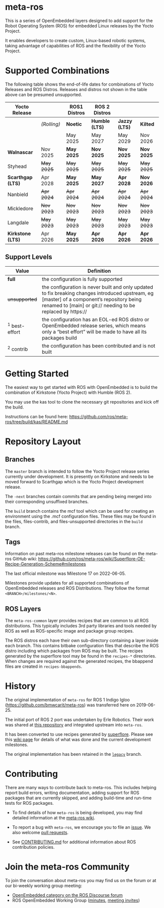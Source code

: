 # meta-ros

This is a series of OpenEmbedded layers designed to add support for the Robot 
Operating System (ROS) for embedded Linux releases by the Yocto Project.

It enables developers to create custom, Linux-based robotic systems, taking 
advantage of capabilities of ROS and the flexibility of the Yocto Project.

# Supported Combinations

The following table shows the end-of-life dates for combinations of Yocto
Releases and ROS Distros.  Releases and distros not shown in the table above
can be presumed unsupported.


| Yocto Release       |              | ROS1 Distros | ROS 2 Distros    |                 |              |
| ---                 | ---          | ---          | ---              | ---             | ---          |
|                     | *(Rolling)*  | **Noetic**   | **Humble (LTS)** | **Jazzy (LTS)** | **Kilted**   |
|                     |              | May 2025     | May 2027         | May 2029        | Nov 2026     |
| **Walnascar**       | Nov 2025     | **May 2025** | **Nov 2025**     | **Nov 2025**    | **Nov 2025** |
| Styhead             | ~~May 2025~~ | ~~May 2025~~ | ~~May 2025~~     | ~~May 2025~~    | ~~May 2025~~ |
| **Scarthgap (LTS)** | Apr 2028     | **May 2025** | **May 2027**     | **Apr 2028**    | **Nov 2026** |
| Nanbield            | ~~Apr 2024~~ | ~~Apr 2024~~ | ~~Apr 2024~~     | ~~Apr 2024~~    | ~~Apr 2024~~ |
| Mickledore          | ~~Nov 2023~~ | ~~Nov 2023~~ | ~~Nov 2023~~     | ~~Nov 2023~~    | ~~Nov 2023~~ |
| Langdale            | ~~May 2023~~ | ~~May 2023~~ | ~~May 2023~~     | ~~May 2023~~    | ~~May 2023~~ |
| **Kirkstone (LTS)** | Apr 2026     | **May 2025** | **Apr 2026**     | **Apr 2026**    | **Apr 2026** |



## Support Levels
| Value            | Definition |
| ---              | --- |
| **full**         | the configuration is fully supported |
| ~~unsupported~~    | the configuration is never built and only updated to fix breaking changes introduced upstream, eg [master] of a component’s repository being renamed to [main] or git:// needing to be replaced by https:// |
| <sup>1</sup> best-effort  | the configuration has an EOL-ed ROS distro or OpenEmbedded release series, which means only a “best effort” will be made to have all its packages build |
| <sup>2</sup> contrib        | the configuration has been contributed and is not built |


# Getting Started

The easiest way to get started with ROS with OpenEmbedded is to build the combination
of Kirkstone (Yocto Project) with Humble (ROS 2).

You may use the kas tool to clone the necessary git repositories and kick off the build.

Instructions can be found here: https://github.com/ros/meta-ros/tree/build/kas/README.md

# Repository Layout

## Branches

The `master` branch is intended to follow the Yocto Project release series
currently under development. It is presently on Kirkstone and needs to be moved
forward to Scarthgap which is the Yocto Project development release.

The `-next` branches  contain commits that are pending being merged into their
corresponding unsuffixed branches.

The `build` branch contains the mcf tool which can be used for creating an 
environment using the .mcf configuration files.  These files may be found in the
files, files-contrib, and files-unsupported directories in the `build` branch.

## Tags

Information on past meta-ros milestone releases can be found on the meta-ros 
GitHub wiki: https://github.com/ros/meta-ros/wiki/Superflore-OE-Recipe-Generation-Scheme#milestones 

The last official milestone was Milestone 17 on 2022-06-05.

Milestones provide updates for all supported combinations of OpenEmbedded 
releases and ROS Distributions. They follow the format `<BRANCH>/milestones/<N>`.

## ROS Layers

The `meta-ros-common` layer provides recipes that are common to all ROS 
distributions.  This typically includes 3rd party libraries and tools needed by 
ROS as well as ROS-specific image and package group recipes.

The ROS distros each have their own sub-directory containing a layer inside each
branch.  This contains bitbake configuration files that describe the ROS distro
including which packages from ROS may be built.  The recipes generated by the 
superflore tool may be found in the `recipes-*` directories.  When changes are 
required against the generated recipes, the bbappend files are created in 
`recipes-bbappends`.

# History

The original implementation of `meta-ros` for ROS 1 Indigo Igloo
(<https://github.com/bmwcarit/meta-ros>) was transferred here on 2019-06-25. 

The initial port of ROS 2 port was undertaken by Erle Robotics.  Their work was
shared at [this repository](https://github.com/erlerobot/meta-ros2/) and 
integrated upstream into `meta-ros`.

It
has been converted to use recipes generated by
[superflore](https://github.com/ros-infrastructure/superflore/). Please see this
[wiki page](https://github.com/ros/meta-ros/wiki/Superflore-OE-Recipe-Generation-Scheme)
for details of what was done and the current development milestones.

The original implementation has been retained in the
[`legacy`](https://github.com/ros/meta-ros/tree/legacy) branch.


# Contributing

There are many ways to contribute back to meta-ros.  This includes helping 
report build errors, writing documentation, adding support for ROS packages that
are currently skipped, and adding build-time and run-time tests for ROS
packages.

* To find details of how `meta-ros` is being developed, you may find detailed 
  information at the [meta-ros wiki](https://github.com/ros/meta-ros/wiki).

* To report a bug with `meta-ros`, we encourage you to file an 
 [issue](https://github.com/ros/meta-ros/issues).  We also welcome 
 [pull requests](https://github.com/ros/meta-ros/pulls).

* See [CONTRIBUTING.md](CONTRIBUTING.md) for additional information about ROS
  contribution policies.

# Join the meta-ros Community

To join the conversation about meta-ros you may find us on the forum or at our
bi-weekly working group meeting:

* [OpenEmbedded category on the ROS Discourse forum](https://discourse.ros.org/c/openembedded/26)
* ROS OpenEmbedded Working Group ([minutes](https://docs.google.com/document/d/1LqUjcu6vdlqVJO62SreCyjzddNDZhfO2n-7qYghY_cQ/edit#heading=h.3vrwbu9vio04), [meeting invites](https://groups.google.com/g/ros-openembedded-working-group-invites))


